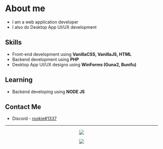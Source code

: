 # About me
- I am a web application developer
- I also do Desktop App UI/UX development

## Skills
- Front-end development using **VanillaCSS, VanillaJS, HTML**
- Backend development using **PHP**
- Desktop App UI/UX designs using **WinForms (Guna2,  Bunifu)**

## Learning
- Backend developing using **NODE JS**

## Contact Me
- Discord - [rookie#1337](https://www.discoid.cc/1032725033044426783)
---

<p align='center'>
  <img align="center" src="https://visitor-badge.laobi.icu/badge?page_id=rookiethgd" />
</p>

<p align='center'>
  <img align="center" src="https://github-readme-stats.vercel.app/api/top-langs/?username=rookiethgd&show_icons=true&theme=dark&hide_border=true" />
</p>
